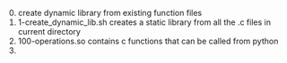 0. create dynamic library from existing function files
1. 1-create_dynamic_lib.sh creates a static library from all the .c files in current directory
2. 100-operations.so contains c functions that can be called from python
3.

